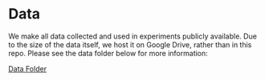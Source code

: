 # Data
We make all data collected and used in experiments publicly available. Due to the size of the data itself, we host it on Google Drive, rather than in this repo. Please see the data folder below for more information:

[Data Folder](https://drive.google.com/drive/folders/1ad8ISvuebdg0RiE1F0NtgAkJ27sDpZt-?usp=sharing)
